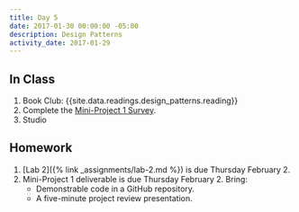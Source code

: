 ```yaml
---
title: Day 5
date: 2017-01-30 00:00:00 -05:00
description: Design Patterns
activity_date: 2017-01-29
---
```


## In Class

1. Book Club: {{site.data.readings.design_patterns.reading}}
2. Complete the [Mini-Project 1 Survey](https://goo.gl/forms/EmirMhWuj9UdYSTb2).
2. Studio

## Homework

1. [Lab 2]({% link _assignments/lab-2.md %}) is due Thursday February 2.
2. Mini-Project 1 deliverable is due Thursday February 2. Bring:
   * Demonstrable code in a GitHub repository.
   * A five-minute project review presentation.
